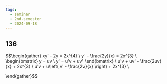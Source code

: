 ```yaml
---
tags:
  - seminar
  - 2nd-semester
  - 2024-09-18
---
```


## 136

$$\begin{gather}
xy' - 2y = 2x^{4} \\
y' - \frac{2y}{x} = 2x^{3} \\
\begin{bmatrix}
y = uv \\
y' = u'v + uv'
\end{bmatrix} \\
u'v + uv' - \frac{2uv}{x} + 2x^{3} \\
u'v + u\left(  v' - \frac{2v}{x} \right) + 2x^{3} \\

\end{gather}$$